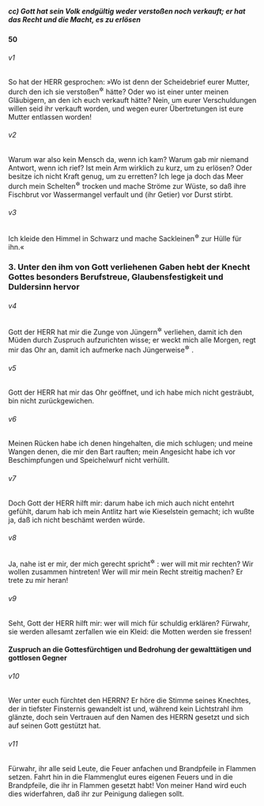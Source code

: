 ##### cc) Gott hat sein Volk endgültig weder verstoßen noch verkauft; er hat das Recht und die Macht, es zu erlösen

__50__

###### v1
So hat der HERR gesprochen: »Wo ist denn der Scheidebrief eurer Mutter, durch den ich sie verstoßen<sup title="oder: entlassen">&#x2732;</sup>
 hätte? Oder wo ist einer unter meinen Gläubigern, an den ich euch verkauft hätte? Nein, um eurer Verschuldungen willen seid ihr verkauft worden, und wegen eurer Übertretungen ist eure Mutter entlassen worden!

###### v2
Warum war also kein Mensch da, wenn ich kam? Warum gab mir niemand Antwort, wenn ich rief? Ist mein Arm wirklich zu kurz, um zu erlösen? Oder besitze ich nicht Kraft genug, um zu erretten? Ich lege ja doch das Meer durch mein Schelten<sup title="oder: Drohen">&#x2732;</sup>
 trocken und mache Ströme zur Wüste, so daß ihre Fischbrut vor Wassermangel verfault und (ihr Getier) vor Durst stirbt.

###### v3
Ich kleide den Himmel in Schwarz und mache Sackleinen<sup title="= das Trauergewand">&#x2732;</sup>
 zur Hülle für ihn.«

### 3. Unter den ihm von Gott verliehenen Gaben hebt der Knecht Gottes besonders Berufstreue, Glaubensfestigkeit und Duldersinn hervor


###### v4
Gott der HERR hat mir die Zunge von Jüngern<sup title="= eines Jüngers">&#x2732;</sup>
 verliehen, damit ich den Müden durch Zuspruch aufzurichten wisse; er weckt mich alle Morgen, regt mir das Ohr an, damit ich aufmerke nach Jüngerweise<sup title="d.h. gleich solchen, die belehrt werden">&#x2732;</sup>
.

###### v5
Gott der HERR hat mir das Ohr geöffnet, und ich habe mich nicht gesträubt, bin nicht zurückgewichen.

###### v6
Meinen Rücken habe ich denen hingehalten, die mich schlugen; und meine Wangen denen, die mir den Bart rauften; mein Angesicht habe ich vor Beschimpfungen und Speichelwurf nicht verhüllt.

###### v7
Doch Gott der HERR hilft mir: darum habe ich mich auch nicht entehrt gefühlt, darum hab ich mein Antlitz hart wie Kieselstein gemacht; ich wußte ja, daß ich nicht beschämt werden würde.

###### v8
Ja, nahe ist er mir, der mich gerecht spricht<sup title="oder: mir Recht schafft">&#x2732;</sup>
: wer will mit mir rechten? Wir wollen zusammen hintreten! Wer will mir mein Recht streitig machen? Er trete zu mir heran!

###### v9
Seht, Gott der HERR hilft mir: wer will mich für schuldig erklären? Fürwahr, sie werden allesamt zerfallen wie ein Kleid: die Motten werden sie fressen!

#### Zuspruch an die Gottesfürchtigen und Bedrohung der gewalttätigen und gottlosen Gegner


###### v10
Wer unter euch fürchtet den HERRN? Er höre die Stimme seines Knechtes, der in tiefster Finsternis gewandelt ist und, während kein Lichtstrahl ihm glänzte, doch sein Vertrauen auf den Namen des HERRN gesetzt und sich auf seinen Gott gestützt hat.

###### v11
Fürwahr, ihr alle seid Leute, die Feuer anfachen und Brandpfeile in Flammen setzen. Fahrt hin in die Flammenglut eures eigenen Feuers und in die Brandpfeile, die ihr in Flammen gesetzt habt! Von meiner Hand wird euch dies widerfahren, daß ihr zur Peinigung daliegen sollt.